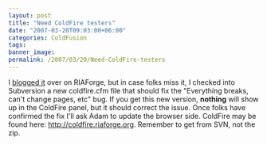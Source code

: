 ```yaml
---
layout: post
title: "Need ColdFire testers"
date: "2007-03-20T09:03:00+06:00"
categories: ColdFusion 
tags: 
banner_image: 
permalink: /2007/03/20/Need-ColdFire-testers
---
```


I <a href="http://coldfire.riaforge.org/blog/index.cfm/2007/3/20/Need-folks-to-test">blogged it</a> over on RIAForge, but in case folks miss it, I checked into Subversion a new coldfire.cfm file that should fix the "Everything breaks, can't change pages, etc" bug. If you get this new version, <b>nothing</b> will show up in the ColdFire panel, but it should correct the issue. Once folks have confirmed the fix I'll ask Adam to update the browser side. ColdFire may be found here: <a href="http://coldfire.riaforge.org">http://coldfire.riaforge.org</a>.  Remember to get from SVN, not the zip.